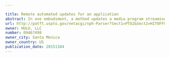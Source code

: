 ```yaml
---

title: Remote automated updates for an application
abstract: In one embodiment, a method updates a media program streaming application. The method includes running an update application to determine when the streaming application on the computing device needs to be updated based on update information from a remote server and reviewing the update information to determine when the media program streaming application needs to be updated. When the media program streaming application needs to be updated, the method loads a set of updateable core files in a plurality of updateable core files from a core memory into an application execution memory. Then, the method sends a request for a set of remote core files to the remote server, receives the set of remote core files, and loads the set of remote core files into the application execution memory. The set of updateable core files and the set of remote core files in the application execution memory are executed.
url: http://patft.uspto.gov/netacgi/nph-Parser?Sect1=PTO2&Sect2=HITOFF&p=1&u=%2Fnetahtml%2FPTO%2Fsearch-adv.htm&r=1&f=G&l=50&d=PALL&S1=09467498&OS=09467498&RS=09467498
owner: HULU, LLC
number: 09467498
owner_city: Santa Monica
owner_country: US
publication_date: 20151104
---
```

